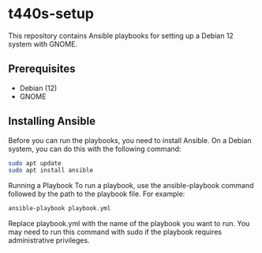 # t440s-setup

This repository contains Ansible playbooks for setting up a Debian 12 system with GNOME.

## Prerequisites
- Debian (12)
- GNOME

## Installing Ansible

Before you can run the playbooks, you need to install Ansible. On a Debian system, you can do this with the following command:

```bash
sudo apt update
sudo apt install ansible
```

Running a Playbook
To run a playbook, use the ansible-playbook command followed by the path to the playbook file. For example:

```bash
ansible-playbook playbook.yml
```

Replace playbook.yml with the name of the playbook you want to run. You may need to run this command with sudo if the playbook requires administrative privileges.
